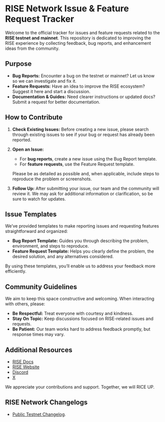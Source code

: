 # RISE Network Issue & Feature Request Tracker

Welcome to the official tracker for issues and feature requests related to the **RISE testnet and mainnet**. This repository is dedicated to improving the RISE experience by collecting feedback, bug reports, and enhancement ideas from the community.

## Purpose

-   **Bug Reports:** Encounter a bug on the testnet or mainnet? Let us know so we can investigate and fix it.
-   **Feature Requests:** Have an idea to improve the RISE ecosystem? Suggest it here and start a discussion.
-   **Documentation & Guides:** Need clearer instructions or updated docs? Submit a request for better documentation.

## How to Contribute

1.  **Check Existing Issues:**
    Before creating a new issue, please search through existing issues to see if your bug or request has already been reported.

3.  **Open an Issue:**

    -   For **bug reports**, create a new issue using the Bug Report template.
    -   For **feature requests**, use the Feature Request template.

    Please be as detailed as possible and, when applicable, include steps to reproduce the problem or screenshots.

4.  **Follow Up:**
    After submitting your issue, our team and the community will review it. We may ask for additional information or clarification, so be sure to watch for updates.


## Issue Templates

We’ve provided templates to make reporting issues and requesting features straightforward and organized:

-   **Bug Report Template:** Guides you through describing the problem, environment, and steps to reproduce.
-   **Feature Request Template:** Helps you clearly define the problem, the desired solution, and any alternatives considered.

By using these templates, you’ll enable us to address your feedback more efficiently.

## Community Guidelines

We aim to keep this space constructive and welcoming. When interacting with others, please:

-   **Be Respectful:** Treat everyone with courtesy and kindness.
-   **Stay On Topic:** Keep discussions focused on RISE-related issues and requests.
-   **Be Patient:** Our team works hard to address feedback promptly, but response times may vary.

## Additional Resources

-   [RISE Docs](https://riselabs.xyz/)
-   [RISE Website](https://riselabs.xyz/)
-   [Discord](https://discord.gg/risechain)
-   [X](https://x.com/rise_chain)

We appreciate your contributions and support. Together, we will RICE UP.

## RISE Network Changelogs

- [Public Testnet Changelog](./changelogs/testnet.md).